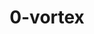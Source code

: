 ---
title: 0-vortex
github: https://github.com/0-vortex
mode: light
score: 99.6
transition: 5s
archetype:
- Innovative
- GIF
- Memes
- Github Actions
- Stats and Metrics
- Fancy Fonts
- Editor’s Choice
---